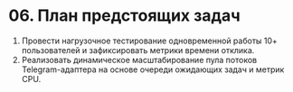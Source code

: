 # 06. План предстоящих задач

1. Провести нагрузочное тестирование одновременной работы 10+ пользователей и зафиксировать метрики времени отклика.
2. Реализовать динамическое масштабирование пула потоков Telegram-адаптера на основе очереди ожидающих задач и метрик CPU.
